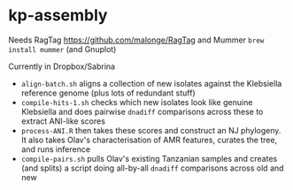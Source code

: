 # kp-assembly

Needs RagTag https://github.com/malonge/RagTag and Mummer `brew install mummer` (and Gnuplot)

Currently in Dropbox/Sabrina

* `align-batch.sh` aligns a collection of new isolates against the Klebsiella reference genome (plus lots of redundant stuff)
* `compile-hits-1.sh` checks which new isolates look like genuine Klebsiella and does pairwise `dnadiff` comparisons across these to extract ANI-like scores
* `process-ANI.R` then takes these scores and construct an NJ phylogeny. It also takes Olav's characterisation of AMR features, curates the tree, and runs inference
* `compile-pairs.sh` pulls Olav's existing Tanzanian samples and creates (and splits) a script doing all-by-all `dnadiff` comparisons across old and new
